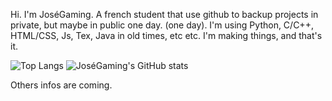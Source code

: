 Hi. I'm JoséGaming. A french student that use github to backup projects in private, but maybe in public one day. (one day).
I'm using Python, C/C++, HTML/CSS, Js, Tex, Java in old times, etc etc. I'm making things, and that's it.

![Top Langs](https://github-readme-stats.vercel.app/api/top-langs/?username=Jose-Gaming&show_icons=true&theme=highcontrast)
![JoséGaming's GitHub stats](https://github-readme-stats.vercel.app/api?username=Jose-Gaming&show_icons=true&theme=highcontrast)

Others infos are coming.
